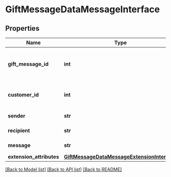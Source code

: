 # GiftMessageDataMessageInterface

## Properties
Name | Type | Description | Notes
------------ | ------------- | ------------- | -------------
**gift_message_id** | **int** | Gift message ID. Otherwise, null. | [optional] 
**customer_id** | **int** | Customer ID. Otherwise, null. | [optional] 
**sender** | **str** | Sender name. | 
**recipient** | **str** | Recipient name. | 
**message** | **str** | Message text. | 
**extension_attributes** | [**GiftMessageDataMessageExtensionInterface**](GiftMessageDataMessageExtensionInterface.md) |  | [optional] 

[[Back to Model list]](../README.md#documentation-for-models) [[Back to API list]](../README.md#documentation-for-api-endpoints) [[Back to README]](../README.md)



